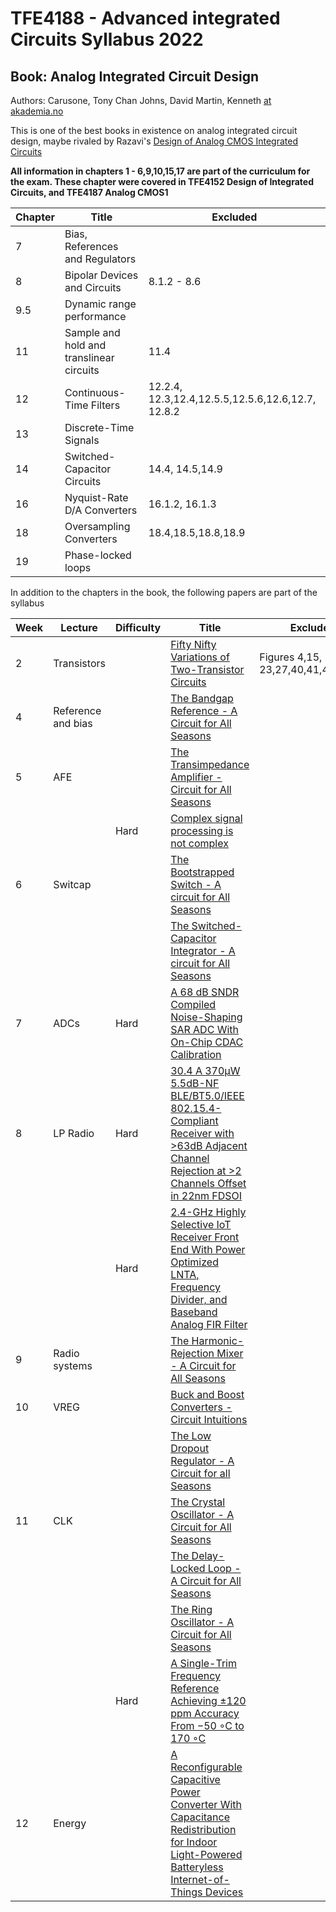 
# TFE4188 - Advanced integrated Circuits Syllabus 2022

## Book: Analog Integrated Circuit Design
Authors: Carusone, Tony Chan Johns, David Martin, Kenneth [at akademia.no](https://www.akademika.no/analog-integrated-circuit-design/carusone-tony-chan/johns-david/martin-kenneth/9781118092330)

This is one of the best books in
existence on analog integrated circuit design, maybe rivaled by Razavi's [Design of Analog CMOS Integrated Circuits](https://www.amazon.com/Design-Analog-CMOS-Integrated-Circuits/dp/0072380322)

**All information in chapters 1 - 6,9,10,15,17 are part of the curriculum for the
exam. These chapter were covered in TFE4152 Design of Integrated Circuits, and
TFE4187 Analog CMOS1**

| Chapter | Title                                    | Excluded                                          |
|---------|------------------------------------------|---------------------------------------------------|
| 7       | Bias, References and Regulators          |                                                   |
| 8       | Bipolar Devices and Circuits             | 8.1.2 - 8.6                                       |
| 9.5     | Dynamic range performance                |                                                   |
| 11      | Sample and hold and translinear circuits | 11.4                                              |
| 12      | Continuous-Time Filters                  | 12.2.4, 12.3,12.4,12.5.5,12.5.6,12.6,12.7, 12.8.2 |
| 13      | Discrete-Time Signals                    |                                                   |
| 14      | Switched-Capacitor Circuits              | 14.4, 14.5,14.9                                   |
| 16      | Nyquist-Rate D/A Converters              | 16.1.2, 16.1.3                                    |
| 18      | Oversampling Converters                  | 18.4,18.5,18.8,18.9                               |
| 19      | Phase-locked loops                       |                                                   |

In addition to the chapters in the book, the following papers are part of the
syllabus

| Week | Lecture              | Difficulty | Title                                                                                                                                                                                       | Excluded                           |
|------|----------------------|------------|---------------------------------------------------------------------------------------------------------------------------------------------------------------------------------------------|------------------------------------|
| 2    | Transistors        |            | [Fifty Nifty Variations of Two-Transistor Circuits](https://ieeexplore.ieee.org/document/9523464)                                                                                           | Figures 4,15, 23,27,40,41,46,49,50 |
| 4    | Reference and bias |            | [The Bandgap Reference - A Circuit for All Seasons](https://ieeexplore.ieee.org/document/7559954)                                                                                           |                                    |
| 5    | AFE                |            | [The Transimpedance Amplifier - Circuit for All Seasons](https://ieeexplore.ieee.org/document/8635350)                                                                                      |                                    |
|     |                      | Hard       | [Complex signal processing is not complex](https://ieeexplore.ieee.org/document/1333231)                                                                                                    |                                    |
| 6    | Switcap            |            | [The Bootstrapped Switch - A circuit for All Seasons](https://ieeexplore.ieee.org/document/7258484)                                                                                         |                                    |
|     |                      |            | [The Switched-Capacitor Integrator - A circuit for All Seasons](https://ieeexplore.ieee.org/document/7829485)                                                                               |                                    |
| 7    | ADCs               | Hard       | [A 68 dB SNDR Compiled Noise-Shaping SAR ADC With On-Chip CDAC Calibration](https://ieeexplore.ieee.org/document/9056925)                                                                   |                                    |
| 8    | LP Radio           | Hard       | [30.4 A 370µW 5.5dB-NF BLE/BT5.0/IEEE 802.15.4-Compliant Receiver with >63dB Adjacent Channel Rejection at >2 Channels Offset in 22nm FDSOI](https://ieeexplore.ieee.org/document/9062973)  |                                    |
|     |                      | Hard       | [2.4-GHz Highly Selective IoT Receiver Front End With Power Optimized LNTA, Frequency Divider, and Baseband Analog FIR Filter](https://ieeexplore.ieee.org/document/9239319)                |                                    |
| 9    | Radio systems      |            | [The Harmonic-Rejection Mixer - A Circuit for All Seasons](https://ieeexplore.ieee.org/document/8536535)                                                                                    |                                    |
| 10   | VREG               |            | [Buck and Boost Converters - Circuit Intuitions](https://ieeexplore.ieee.org/document/9622191)                                                                                              |                                    |
|    |                      |            | [The Low Dropout Regulator - A Circuit for all Seasons](https://ieeexplore.ieee.org/document/8741287)                                                                                       |                                    |
| 11   | CLK               |            | [The Crystal Oscillator - A Circuit for All Seasons](https://ieeexplore.ieee.org/document/7954123)                                                                                          |                                    |
|    |                      |            | [The Delay-Locked Loop - A Circuit for All Seasons ](https://ieeexplore.ieee.org/document/8447468)                                                                                          |                                    |
|    |                      |            | [The Ring Oscillator - A Circuit for All Seasons ](https://ieeexplore.ieee.org/document/8901474)                                                                                            |                                    |
|    |                      | Hard       | [A Single-Trim Frequency Reference Achieving ±120 ppm Accuracy From −50 ◦C to 170 ◦C](https://ieeexplore.ieee.org/document/9477289)                                                         |                                    |
| 12   | Energy            |            | [A Reconfigurable Capacitive Power Converter With Capacitance Redistribution for Indoor Light-Powered Batteryless Internet-of-Things Devices](https://ieeexplore.ieee.org/document/9423810) |                                    |
